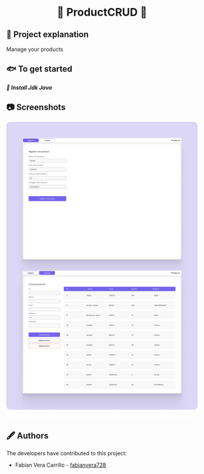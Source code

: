 <div align="center">
  <center>
    <h1 style="margin-top:10px;" align="center"> 🚀
      <strong> ProductCRUD </strong> 🔭
    </h1>
  </center>
</div>

## 🐧 Project explanation


Manage your products

## 🐟 To get started

##### 🦏 Install Jdk Java

## 📷 Screenshots
<div align="center">
  <center>
    <img width="1300" height="" src='./assets/ProductCRUD.png' title='Abueamigos' />
  </center>
</div>

## 🖋️ Authors

The developers have contributed to this project:

* Fabian Vera Carrillo - <a href="https://github.com/fabianvera728"> fabianvera728 </a>